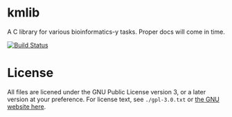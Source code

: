 kmlib
=====

A C library for various bioinformatics-y tasks. Proper docs will come in time.

[![Build Status](https://travis-ci.org/kdmurray91/kmlib.png)](https://travis-ci.org/kdmurray91/kmlib)

License
=======

All files are licened under the GNU Public License version 3, or a later
version at your preference.  For license text, see `./gpl-3.0.txt` or
[the GNU website here](http://www.gnu.org/licenses/gpl-3.0.txt).
